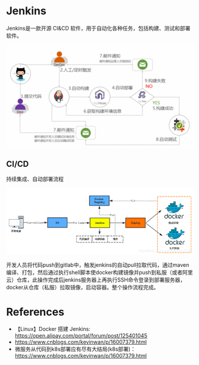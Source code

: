 <!--
 * @Author: JohnJeep
 * @Date: 2024-01-06 15:19:42
 * @LastEditors: JohnJeep
 * @LastEditTime: 2024-01-06 17:29:55
 * @Description:  Jenkins 学习
 * Copyright (c) 2024 by John Jeep, All Rights Reserved. 
-->


# Jenkins 

Jenkins是一款开源 CI&CD 软件，用于自动化各种任务，包括构建、测试和部署软件。

![](../figures/jenkins-workflow.png)

## CI/CD

持续集成、自动部署流程

![](../figures/ci-cd.png)

开发人员将代码push到gitlab中，触发jenkins的自动pull拉取代码，通过maven编译、打包，然后通过执行shell脚本使docker构建镜像并push到私服（或者阿里云）仓库，此操作完成后jenkins服务器上再执行SSH命令登录到部署服务器，docker从仓库（私服）拉取镜像，启动容器。整个操作流程完成。



# References
- 【Linux】Docker 搭建 Jenkins: https://open.alipay.com/portal/forum/post/125401045
- https://www.cnblogs.com/kevinwan/p/16007379.html
- 微服务从代码到k8s部署应有尽有大结局(k8s部署)：https://www.cnblogs.com/kevinwan/p/16007379.html

